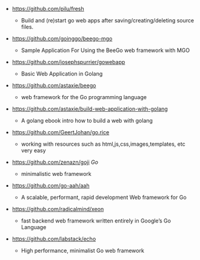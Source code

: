 - https://github.com/pilu/fresh
  - Build and (re)start go web apps after saving/creating/deleting source files.
  
- https://github.com/goinggo/beego-mgo
  - Sample Application For Using the BeeGo web framework with MGO
  
- https://github.com/josephspurrier/gowebapp
  - Basic Web Application in Golang
  
- https://github.com/astaxie/beego
  - web framework for the Go programming language
  
- https://github.com/astaxie/build-web-application-with-golang
  - A golang ebook intro how to build a web with golang
  
- https://github.com/GeertJohan/go.rice
  - working with resources such as html,js,css,images,templates, etc very easy 

- https://github.com/zenazn/goji *Go*
  - minimalistic web framework 

- https://github.com/go-aah/aah
  - A scalable, performant, rapid development Web framework for Go

- https://github.com/radicalmind/xeon
  - fast backend web framework written entirely in Google’s Go Language

- https://github.com/labstack/echo
  - High performance, minimalist Go web framework
